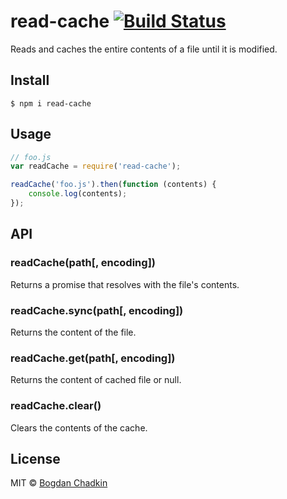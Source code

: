 # read-cache [![Build Status](https://travis-ci.org/TrySound/read-cache.svg?branch=master)](https://travis-ci.org/TrySound/read-cache)

Reads and caches the entire contents of a file until it is modified.

## Install

```
$ npm i read-cache
```

## Usage

```js
// foo.js
var readCache = require('read-cache');

readCache('foo.js').then(function (contents) {
	console.log(contents);
});
```

## API

### readCache(path[, encoding])

Returns a promise that resolves with the file's contents.

### readCache.sync(path[, encoding])

Returns the content of the file.

### readCache.get(path[, encoding])

Returns the content of cached file or null.

### readCache.clear()

Clears the contents of the cache.

## License

MIT © [Bogdan Chadkin](mailto:trysound@yandex.ru)
